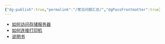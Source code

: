 ```yaml
---
{"dg-publish":true,"permalink":"/常见问题汇总/","dgPassFrontmatter":true}
---
```


- [如何访问存储服务器](https://www.bilibili.com/video/BV1RDyaYPE7y/?vd_source=5f933327ade9dc638bf321191db16b55)
- [如何连接打印机](https://www.bilibili.com/video/BV1LtyhYwEcS/?vd_source=5f933327ade9dc638bf321191db16b55)
- [说明书](https://cloud.189.cn/web/share?code=QFveYfzUJ3Mb（访问码：5ths）)